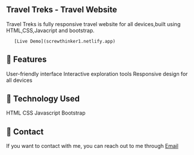 ## Travel Treks - Travel Website

Travel Treks is fully responsive travel website for all devices,built using HTML,CSS,Javacript and bootstrap.

       [Live Demo](screwthinker1.netlify.app)

## 🔗 Features
User-friendly interface
Interactive exploration tools
Responsive design for all devices

## 🔗 Technology Used
HTML
CSS
Javascript
Bootstrap

## 🔗 Contact
If you want to contact with me, you can reach out to me through [Email](mailto:ayushhajrani03@gmail.com) 
